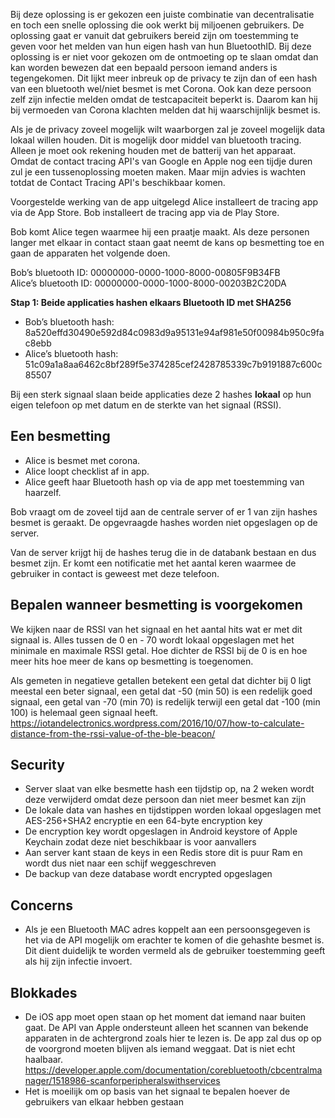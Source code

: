 Bij deze oplossing is er gekozen een juiste combinatie van decentralisatie en toch een snelle oplossing die ook werkt bij miljoenen gebruikers. De oplossing gaat er vanuit dat gebruikers bereid zijn om toestemming te geven voor het melden van hun eigen hash van hun BluetoothID. Bij deze oplossing is er niet voor gekozen om de ontmoeting op te slaan omdat dan kan worden bewezen dat een bepaald persoon iemand anders is tegengekomen. Dit lijkt meer inbreuk op de privacy te zijn dan of een hash van een bluetooth wel/niet besmet is met Corona. Ook kan deze persoon zelf zijn infectie melden omdat de testcapaciteit beperkt is. Daarom kan hij bij vermoeden van Corona klachten melden dat hij waarschijnlijk besmet is.

Als je de privacy zoveel mogelijk wilt waarborgen zal je zoveel mogelijk data lokaal willen houden. Dit is mogelijk door middel van bluetooth tracing. Alleen je moet ook rekening houden met de batterij van het apparaat. Omdat de contact tracing API's van Google en Apple nog een tijdje duren zul je een tussenoplossing moeten maken. Maar mijn advies is wachten totdat de Contact Tracing API's beschikbaar komen.

Voorgestelde werking van de app uitgelegd
Alice installeert de tracing app via de App Store.
Bob installeert de tracing app via de Play Store.

Bob komt Alice tegen waarmee hij een praatje maakt. Als deze personen langer met elkaar in contact staan gaat neemt de kans op besmetting toe en gaan de apparaten het volgende doen.

Bob’s bluetooth ID: 00000000-0000-1000-8000-00805F9B34FB   
Alice’s bluetooth ID: 00000000-0000-1000-8000-00203B2C20DA

**Stap 1: Beide applicaties hashen elkaars Bluetooth ID met SHA256**

- Bob’s bluetooth hash: 8a520effd30490e592d84c0983d9a95131e94af981e50f00984b950c9fac8ebb   
- Alice’s bluetooth hash: 51c09a1a8aa6462c8bf289f5e374285cef2428785339c7b9191887c600c85507   
   
Bij een sterk signaal slaan beide applicaties deze 2 hashes **lokaal** op hun eigen telefoon op met datum en de sterkte van het signaal (RSSI).

## Een besmetting

- Alice is besmet met corona. 
- Alice loopt checklist af in app.
- Alice geeft haar Bluetooth hash op via de app met toestemming van haarzelf.

Bob vraagt om de zoveel tijd aan de centrale server of er 1 van zijn hashes besmet is geraakt. De opgevraagde hashes worden niet opgeslagen op de server.

Van de server krijgt hij de hashes terug die in de databank bestaan en dus besmet zijn. Er komt een notificatie met het aantal keren waarmee de gebruiker in contact is geweest met deze telefoon.

## Bepalen wanneer besmetting is voorgekomen

We kijken naar de RSSI van het signaal en het aantal hits wat er met dit signaal is. Alles tussen de 0 en - 70 wordt lokaal opgeslagen met het minimale en maximale RSSI getal. Hoe dichter de RSSI bij de 0 is en hoe meer hits hoe meer de kans op besmetting is toegenomen.

Als gemeten in negatieve getallen betekent een getal dat dichter bij 0 ligt meestal een beter signaal,
een getal dat -50 (min 50) is een redelijk goed signaal,
een getal van -70 (min 70) is redelijk terwijl een getal dat -100 (min 100) is helemaal geen signaal heeft.
https://iotandelectronics.wordpress.com/2016/10/07/how-to-calculate-distance-from-the-rssi-value-of-the-ble-beacon/

## Security

- Server slaat van elke besmette hash een tijdstip op, na 2 weken wordt deze verwijderd omdat deze persoon dan niet meer besmet kan zijn
- De lokale data van hashes en tijdstippen worden lokaal opgeslagen met AES-256+SHA2 encryptie en een 64-byte encryption key
- De encryption key wordt opgeslagen in Android keystore of Apple Keychain zodat deze niet beschikbaar is voor aanvallers
- Aan server kant staan de keys in een Redis store dit is puur Ram en wordt dus niet naar een schijf weggeschreven
- De backup van deze database wordt encrypted opgeslagen

## Concerns

- Als je een Bluetooth MAC adres koppelt aan een persoonsgegeven is het via de API mogelijk om erachter te komen of die gehashte besmet is. Dit dient duidelijk te worden vermeld als de gebruiker toestemming geeft als hij zijn infectie invoert.

## Blokkades
- De iOS app moet open staan op het moment dat iemand naar buiten gaat. De API van Apple ondersteunt alleen het scannen van bekende apparaten in de achtergrond zoals hier te lezen is. De app zal dus op op de voorgrond moeten blijven als iemand weggaat. Dat is niet echt haalbaar.
  https://developer.apple.com/documentation/corebluetooth/cbcentralmanager/1518986-scanforperipheralswithservices
- Het is moeilijk om op basis van het signaal te bepalen hoever de gebruikers van elkaar hebben gestaan

